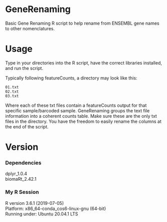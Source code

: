# GeneRenaming
Basic Gene Renaming R script to help rename from ENSEMBL gene names to other nomenclatures.

# Usage

Type in your directories into the R script, have the correct libraries installed, and run the script.

Typically following featureCounts, a directory may look like this: 

    01.txt
    02.txt
    03.txt
    
Where each of these txt files contain a featureCounts output for that specific sample/barcoded sample. GeneRenaming groups the text file information into a coherent counts table. Make sure these are the only txt files in the directory. You have the freedom to easily rename the columns at the end of the script. 


# Version

### Dependencies
 
dplyr_1.0.4    
biomaRt_2.42.1

### My R Session

R version 3.6.1 (2019-07-05)  
Platform: x86_64-conda_cos6-linux-gnu (64-bit)  
Running under: Ubuntu 20.04.1 LTS  

